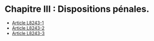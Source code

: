 # Chapitre III : Dispositions pénales.

* [Article L8243-1](./LEGIARTI000031013807.md)
* [Article L8243-2](./LEGIARTI000029236589.md)
* [Article L8243-3](./LEGIARTI000024196248.md)
